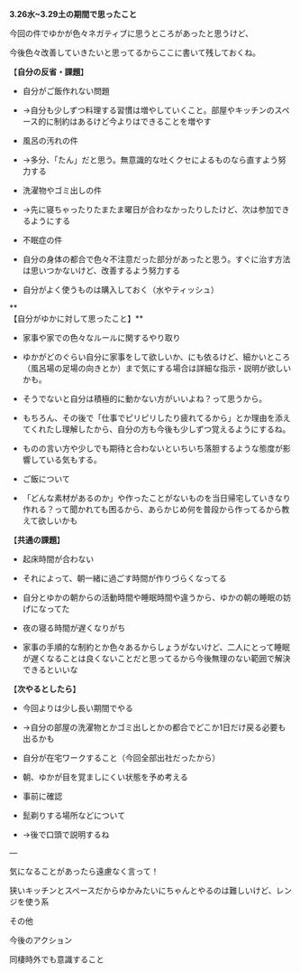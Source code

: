 **3.26水~3.29土の期間で思ったこと**

今回の件でゆかが色々ネガティブに思うところがあったと思うけど、

今後色々改善していきたいと思ってるからここに書いて残しておくね。

  

【**自分の反省・課題**】

- 自分がご飯作れない問題

- →自分も少しずつ料理する習慣は増やしていくこと。部屋やキッチンのスペース的に制約はあるけど今よりはできることを増やす

  

- 風呂の汚れの件

- →多分、「たん」だと思う。無意識的な吐くクセによるものなら直すよう努力する

  

- 洗濯物やゴミ出しの件

- →先に寝ちゃったりたまたま曜日が合わなかったりしたけど、次は参加できるようにする

  

- 不眠症の件

- 自分の身体の都合で色々不注意だった部分があったと思う。すぐに治す方法は思いつかないけど、改善するよう努力する

- 自分がよく使うものは購入しておく（水やティッシュ）

**  
【自分がゆかに対して思ったこと】**

- 家事や家での色々なルールに関するやり取り

- ゆかがどのぐらい自分に家事をして欲しいか、にも依るけど、細かいところ（風呂場の足場の向きとか）まで気にする場合は詳細な指示・説明が欲しいかも。
- そうでないと自分は積極的に動かない方がいいよね？って思うから。
- もちろん、その後で「仕事でピリピリしたり疲れてるから」とか理由を添えてくれたし理解したから、自分の方も今後も少しずつ覚えるようにするね。
- ものの言い方や少しでも期待と合わないといちいち落胆するような態度が影響している気もする。

  

- ご飯について

- 「どんな素材があるのか」や作ったことがないものを当日帰宅していきなり作れる？って聞かれても困るから、あらかじめ何を普段から作ってるから教えて欲しいかも

  

【**共通の課題**】

- 起床時間が合わない

- それによって、朝一緒に過ごす時間が作りづらくなってる
- 自分とゆかの朝からの活動時間や睡眠時間や違うから、ゆかの朝の睡眠の妨げになってた

  

- 夜の寝る時間が遅くなりがち

- 家事の手順的な制約とか色々あるからしょうがないけど、二人にとって睡眠が遅くなることは良くないことだと思ってるから今後無理のない範囲で解決できるといいな

  

【**次やるとしたら**】

- 今回よりは少し長い期間でやる

- →自分の部屋の洗濯物とかゴミ出しとかの都合でどこか1日だけ戻る必要も出るかも

  

- 自分が在宅ワークすること（今回全部出社だったから）

  

- 朝、ゆかが目を覚ましにくい状態を予め考える

  

- 事前に確認

- 髭剃りする場所などについて

- →後で口頭で説明するね

  

—

  

気になることがあったら遠慮なく言って！

  

  

  

  

  

狭いキッチンとスペースだからゆかみたいにちゃんとやるのは難しいけど、レンジを使う系

  

  

その他

今後のアクション

同棲時外でも意識すること